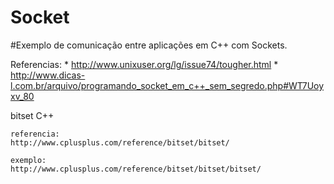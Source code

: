 # Socket

#Exemplo de comunicação entre aplicações em C++ com Sockets.


Referencias:
	* http://www.unixuser.org/lg/issue74/tougher.html
	* http://www.dicas-l.com.br/arquivo/programando_socket_em_c++_sem_segredo.php#WT7Uoyxv_80


bitset C++

	referencia:
	http://www.cplusplus.com/reference/bitset/bitset/

	exemplo:
	http://www.cplusplus.com/reference/bitset/bitset/bitset/
